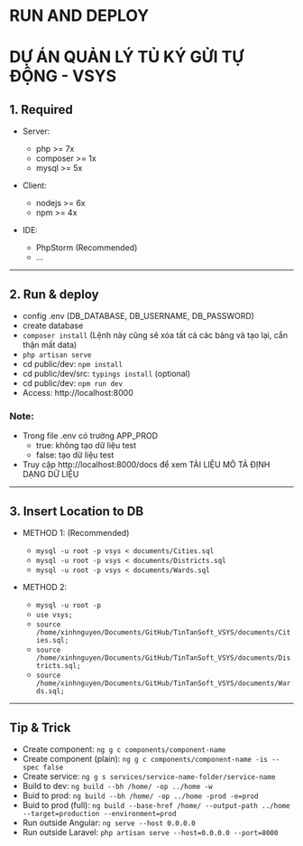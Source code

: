 # RUN AND DEPLOY 
# DỰ ÁN QUẢN LÝ TỦ KÝ GỬI TỰ ĐỘNG - VSYS

## 1. Required

- Server:
  + php >= 7x
  + composer >= 1x
  + mysql >= 5x
- Client:
  + nodejs >= 6x
  + npm >= 4x

- IDE:
  + PhpStorm (Recommended)
  + ...
-----------------------------------
## 2. Run & deploy

- config .env (DB_DATABASE, DB_USERNAME, DB_PASSWORD)
- create database
- ```composer install``` (Lệnh này cũng sẽ xóa tất cả các bảng và tạo lại, cẩn thận mất data)
- ```php artisan serve```
- cd public/dev: ```npm install```
- cd public/dev/src: ```typings install``` (optional)
- cd public/dev: ```npm run dev```
- Access: http://localhost:8000

### Note:
- Trong file .env có trường APP_PROD
  + true: không tạo dữ liệu test
  + false: tạo dữ liệu test
- Truy cập http://localhost:8000/docs để xem TÀI LIỆU MÔ TẢ ĐỊNH DẠNG DỮ LIỆU

-----------------------------------
## 3. Insert Location to DB

- METHOD 1: (Recommended)
  + ```mysql -u root -p vsys < documents/Cities.sql```
  + ```mysql -u root -p vsys < documents/Districts.sql```
  + ```mysql -u root -p vsys < documents/Wards.sql```

- METHOD 2:
  + ```mysql -u root -p```
  + ```use vsys;```
  + ```source /home/xinhnguyen/Documents/GitHub/TinTanSoft_VSYS/documents/Cities.sql;```
  + ```source /home/xinhnguyen/Documents/GitHub/TinTanSoft_VSYS/documents/Districts.sql;```
  + ```source /home/xinhnguyen/Documents/GitHub/TinTanSoft_VSYS/documents/Wards.sql;```

-----------------------------------
## Tip & Trick

- Create component:            ```ng g c components/component-name```
- Create component (plain):    ```ng g c components/component-name -is --spec false```
- Create service:              ```ng g s services/service-name-folder/service-name```
- Build to dev:                ```ng build --bh /home/ -op ../home -w```
- Buid to prod:                ```ng build --bh /home/ -op ../home -prod -e=prod```
- Buid to prod (full):         ```ng build --base-href /home/ --output-path ../home --target=production --environment=prod```
- Run outside Angular:         ```ng serve --host 0.0.0.0```
- Run outside Laravel:         ```php artisan serve --host=0.0.0.0 --port=8000```